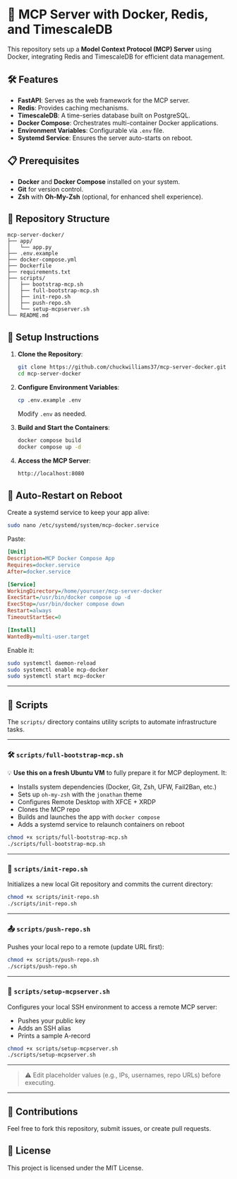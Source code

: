 # 🚀 MCP Server with Docker, Redis, and TimescaleDB

This repository sets up a **Model Context Protocol (MCP) Server** using Docker, integrating Redis and TimescaleDB for efficient data management.

## 🛠️ Features

- **FastAPI**: Serves as the web framework for the MCP server.
- **Redis**: Provides caching mechanisms.
- **TimescaleDB**: A time-series database built on PostgreSQL.
- **Docker Compose**: Orchestrates multi-container Docker applications.
- **Environment Variables**: Configurable via `.env` file.
- **Systemd Service**: Ensures the server auto-starts on reboot.

## 📋 Prerequisites

- **Docker** and **Docker Compose** installed on your system.
- **Git** for version control.
- **Zsh** with **Oh-My-Zsh** (optional, for enhanced shell experience).

## 📂 Repository Structure

```plaintext
mcp-server-docker/
├── app/
│   └── app.py
├── .env.example
├── docker-compose.yml
├── Dockerfile
├── requirements.txt
├── scripts/
│   ├── bootstrap-mcp.sh
│   ├── full-bootstrap-mcp.sh
│   ├── init-repo.sh
│   ├── push-repo.sh
│   └── setup-mcpserver.sh
└── README.md
```

## 🚀 Setup Instructions

1. **Clone the Repository**:

   ```bash
   git clone https://github.com/chuckwilliams37/mcp-server-docker.git
   cd mcp-server-docker
   ```

2. **Configure Environment Variables**:

   ```bash
   cp .env.example .env
   ```

   Modify `.env` as needed.

3. **Build and Start the Containers**:

   ```bash
   docker compose build
   docker compose up -d
   ```

4. **Access the MCP Server**:

   ```bash
   http://localhost:8080
   ```

## 🔄 Auto-Restart on Reboot

Create a systemd service to keep your app alive:

```bash
sudo nano /etc/systemd/system/mcp-docker.service
```

Paste:

```ini
[Unit]
Description=MCP Docker Compose App
Requires=docker.service
After=docker.service

[Service]
WorkingDirectory=/home/youruser/mcp-server-docker
ExecStart=/usr/bin/docker compose up -d
ExecStop=/usr/bin/docker compose down
Restart=always
TimeoutStartSec=0

[Install]
WantedBy=multi-user.target
```

Enable it:

```bash
sudo systemctl daemon-reload
sudo systemctl enable mcp-docker
sudo systemctl start mcp-docker
```

---

## 🧪 Scripts

The `scripts/` directory contains utility scripts to automate infrastructure tasks.

---

### 🛠️ `scripts/full-bootstrap-mcp.sh`

💡 **Use this on a fresh Ubuntu VM** to fully prepare it for MCP deployment. It:

- Installs system dependencies (Docker, Git, Zsh, UFW, Fail2Ban, etc.)
- Sets up `oh-my-zsh` with the `jonathan` theme
- Configures Remote Desktop with XFCE + XRDP
- Clones the MCP repo
- Builds and launches the app with `docker compose`
- Adds a systemd service to relaunch containers on reboot

```bash
chmod +x scripts/full-bootstrap-mcp.sh
./scripts/full-bootstrap-mcp.sh
```

---

### 📜 `scripts/init-repo.sh`

Initializes a new local Git repository and commits the current directory:

```bash
chmod +x scripts/init-repo.sh
./scripts/init-repo.sh
```

---

### 📤 `scripts/push-repo.sh`

Pushes your local repo to a remote (update URL first):

```bash
chmod +x scripts/push-repo.sh
./scripts/push-repo.sh
```

---

### 🧠 `scripts/setup-mcpserver.sh`

Configures your local SSH environment to access a remote MCP server:

- Pushes your public key
- Adds an SSH alias
- Prints a sample A-record

```bash
chmod +x scripts/setup-mcpserver.sh
./scripts/setup-mcpserver.sh
```

---

> ⚠️ Edit placeholder values (e.g., IPs, usernames, repo URLs) before executing.

---

## 🤝 Contributions

Feel free to fork this repository, submit issues, or create pull requests.

## 📄 License

This project is licensed under the MIT License.

